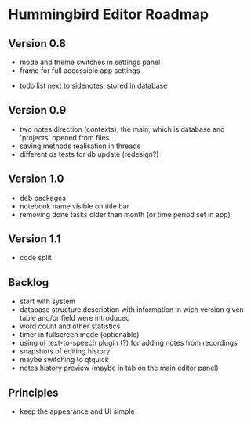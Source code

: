 # Hummingbird Editor Roadmap

## Version 0.8

- mode and theme switches in settings panel
- frame for full accessible app settings
+ todo list next to sidenotes, stored in database

## Version 0.9

- two notes direction (contexts), the main, which is database and 'projects' opened from files
- saving methods realisation in threads
- different os tests for db update (redesign?)

## Version 1.0

- deb packages
- notebook name visible on title bar
- removing done tasks older than month (or time period set in app)

## Version 1.1

- code split

## Backlog

- start with system
- database structure description with information in wich version given table and/or field were introduced
- word count and other statistics
- timer in fullscreen mode (optionable)
- using of text-to-speech plugin (?) for adding notes from recordings
- snapshots of editing history
- maybe switching to qtquick
- notes history preview (maybe in tab on the main editor panel)

## Principles

- keep the appearance and UI simple